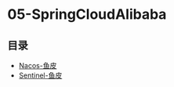 #  05-SpringCloudAlibaba

## 目录

  * [Nacos-鱼皮](/study/Java后端/05-SpringCloudAlibaba/Nacos-鱼皮)
  * [Sentinel-鱼皮](/study/Java后端/05-SpringCloudAlibaba/Sentinel-鱼皮)